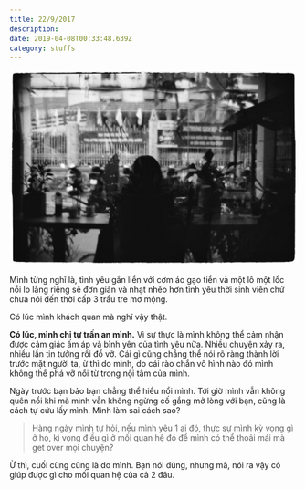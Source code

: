 ```yaml
---
title: 22/9/2017
description: 
date: 2019-04-08T00:33:48.639Z
category: stuffs
---
```

![Cô đơn hay là yêu thương?](./image.jpg)

Mình từng nghĩ là, tình yêu gắn liền với cơm áo gạo tiền và một lô một lốc nỗi lo lắng riêng sẽ đơn giản và nhạt nhẽo hơn tình yêu thời sinh viên chứ chưa nói đến thời cấp 3 trẩu tre mơ mộng.

Có lúc mình khách quan mà nghĩ vậy thật.

**Có lúc, mình chỉ tự trấn an mình.** Vì sự thực là mình không thể cảm nhận được cảm giác ấm áp và bình yên của tình yêu nữa. Nhiều chuyện xảy ra, nhiều lần tin tưởng rồi đổ vỡ. Cái gì cũng chẳng thể nói rõ ràng thành lời trước mặt người ta, ừ thì do mình, do cái rào chắn vô hình nào đó mình không thể phá vỡ nổi từ trong nội tâm của mình.

Ngày trước bạn bảo bạn chẳng thể hiểu nổi mình. Tới giờ mình vẫn không quên nổi khi mà mình vẫn không ngừng cố gắng mở lòng với bạn, cũng là cách tự cứu lấy mình. Mình làm sai cách sao?

> Hàng ngày mình tự hỏi, nếu mình yêu 1 ai đó, thực sự mình kỳ vọng gì ở họ, kì vọng điều gì ở mối quan hệ đó để mình có thể thoải mái mà get over mọi chuyện?

Ừ thì, cuối cùng cũng là do mình. Bạn nói đúng, nhưng mà, nói ra vậy có giúp được gì cho mối quan hệ của cả 2 đâu.
